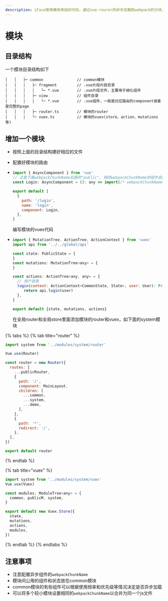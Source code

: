 ```yaml
---
description: iFace使用模块来组织代码，通过vue-rourer的异步加载和webpack的分块，将项目按照模块拆分，减少首屏加载的文件大小，优化用户体验。
---
```


# 模块

## 目录结构

一个模块目录结构如下

```text
│   │   ├─ common               // common模块
│   │   │   ├─ fragment         // .vue片段片段目录
│   │   │   │   └─ *.vue        // .vue片段文件，主要用于细化组件
│   │   │   ├─ view             // 组件目录
│   │   │   │   └─ *.vue        // .vue组件，一般是对应路由的component或者是完整的page
│   │   │   ├─ router.ts        // 模块的router
│   │   │   └─ vuex.ts          // 模块的vuex(store、action、mutations等)
```

## 增加一个模块

* 按照上面的目录结构建好相应的文件
* 配置好模块的路由
* ```javascript
  import { AsyncComponent } from 'vue'
  // 注意下面webpackChunkName后面的"public", 相同webpackChunkName的组件会被打包到同一个js文件里面
  const Login: AsyncComponent = (): any => import(/* webpackChunkName: "public" */ './view/Login.vue')

  export default [
    {
      path: '/login',
      name: 'login',
      component: Login,
    },
  ] 
  ```

  编写模块的vuex代码

* ```javascript
  import { MutationTree, ActionTree, ActionContext } from 'vuex'
  import api from '../../global/api'

  const state: PublicState = {
  }
  const mutations: MutationTree<any> = {
  }

  const actions: ActionTree<any, any> = {
    // 用户登录
    login(context: ActionContext<CommonState, State>, user: User): Promise<any> {
       return api.login(user)
    },
  }

  export default {state, mutations, actions}
  ```

  在全局router和全局store里面添加模块的router和vuex，如下面的system模块

{% tabs %}
{% tab title="router" %}
```javascript
import system from '../modules/system/router'

Vue.use(Router)

const router = new Router({
  routes: [
    ...publicRouter,
    {
      path: '/',
      component: MainLayout,
      children: [
        ...common,
        ...system,
        ...demo,
      ],
    },
    {
      path: '*',
      redirect: '/',
    },
  ],
})

export default router
```
{% endtab %}

{% tab title="vuex" %}


```javascript
import system from '../modules/system/vuex'
Vue.use(Vuex)

const modules: ModuleTree<any> = {
  common, publicM, system,
}

export default new Vuex.Store({
  state,
  mutations,
  actions,
  modules,
})
```

 

 
{% endtab %}
{% endtabs %}

## 注意事项

* 注意配置异步组件的`webpackChunkName`
* 模块间公用的组件和状态放在common模块
* common模块的有些组件可以根据使用频率和优先级等情况决定是否异步加载
* 可以将多个较小模块设置相同的`webpackChunkName`以合并为同一个js文件  



